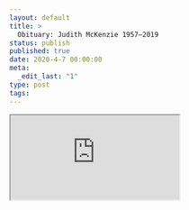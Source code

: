 ```yaml
---
layout: default
title: >
  Obituary: Judith McKenzie 1957–2019
status: publish
published: true
date: 2020-4-7 00:00:00
meta:
  _edit_last: "1"
type: post
tags:
---
```

<div  id="qrcode"></div>
<div>
<iframe src="https://researchers.mq.edu.au/en/publications/judith-mckenzie-1957-2019-obituary-judith-mckenzie-19572019">
</iframe>
</div>

<script type="text/javascript" src="{site.baseurl}/js/qr/qrcode.js"></script>
<script type="text/javascript">
new QRCode(document.getElementById("qrcode"), "https://researchers.mq.edu.au/en/publications/judith-mckenzie-1957-2019-obituary-judith-mckenzie-19572019");
</script>
        